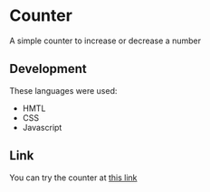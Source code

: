 # Counter
 A simple counter to increase or decrease a number

## Development
These languages were used:

* HMTL
* CSS
* Javascript

## Link
You can try the counter at [this link](https://counter-cffb8.firebaseapp.com/)

